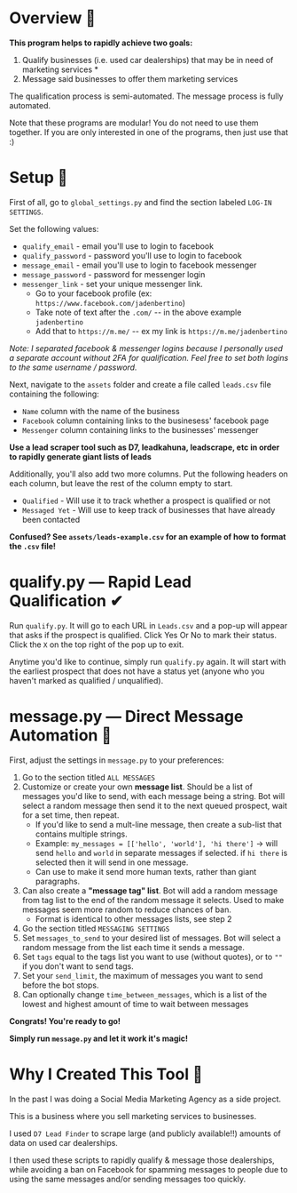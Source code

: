 # Overview 🦅
**This program helps to rapidly achieve two goals:**
1. Qualify businesses (i.e. used car dealerships) that may be in need of marketing services *
2. Message said businesses to offer them marketing services

The qualification process is semi-automated. The message process is fully automated.

Note that these programs are modular! You do not need to use them together. If you are only interested in one of the programs, then just use that :)

# Setup 🔧

First of all, go to `global_settings.py` and find the section labeled `LOG-IN SETTINGS`.

Set the following values:
- `qualify_email` - email you'll use to login to facebook
- `qualify_password` - password you'll use to login to facebook
- `message_email` - email you'll use to login to facebook messenger
- `message_password` - password for messenger login
- `messenger_link` - set your unique messenger link.
    - Go to your facebook profile (ex: `https://www.facebook.com/jadenbertino`)
    - Take note of text after the `.com/` -- in the above example `jadenbertino`
    - Add that to `https://m.me/` -- ex my link is `https://m.me/jadenbertino`

*Note: I separated facebook & messenger logins because I personally used a separate account without 2FA for qualification. Feel free to set both logins to the same username / password.*

Next, navigate to the `assets` folder and create a file called `leads.csv` file containing the following:
- `Name` column with the name of the business
- `Facebook` column containing links to the businesess' facebook page
- `Messenger` column containing links to the businesses' messenger

**Use a lead scraper tool such as D7, leadkahuna, leadscrape, etc in order to rapidly generate giant lists of leads**

Additionally, you'll also add two more columns. Put the following headers on each column, but leave the rest of the column empty to start.
- `Qualified` - Will use it to track whether a prospect is qualified or not
- `Messaged Yet` - Will use to keep track of businesses that have already been contacted

**Confused? See `assets/leads-example.csv` for an example of how to format the `.csv` file!**

# qualify.py — Rapid Lead Qualification ✔
Run `qualify.py`. It will go to each URL in `Leads.csv` and a pop-up will appear that asks if the prospect is qualified. Click Yes Or No to mark their status. Click the `X` on the top right of the pop up to exit.

Anytime you'd like to continue, simply run `qualify.py` again. It will start with the earliest prospect that does not have a status yet (anyone who you haven't marked as qualified / unqualified).

# message.py — Direct Message Automation 📲
First, adjust the settings in `message.py` to your preferences:
1. Go to the section titled `ALL MESSAGES`
2. Customize or create your own **message list**. Should be a list of messages you'd like to send, with each message being a string. Bot will select a random message then send it to the next queued prospect, wait for a set time, then repeat.
    -  If you'd like to send a mult-line message, then create a sub-list that contains multiple strings.
    - Example: `my_messages = [['hello', 'world'], 'hi there']` -> will send `hello` and `world` in separate messages if selected. if `hi there` is selected then it will send in one message.
    - Can use to make it send more human texts, rather than giant paragraphs.
3. Can also create a **"message tag" list**. Bot will add a random message from tag list to the end of the random message it selects. Used to make messages seem more random to reduce chances of ban.
    - Format is identical to other messages lists, see step 2
4. Go the section titled `MESSAGING SETTINGS`
5. Set `messages_to_send` to your desired list of messages. Bot will select a random message from the list each time it sends a message.
6. Set `tags` equal to the tags list you want to use (without quotes), or to `""` if you don't want to send tags.
7. Set your `send_limit`, the maximum of messages you want to send before the bot stops.
8. Can optionally change `time_between_messages`, which is a list of the lowest and highest amount of time to wait between messages

**Congrats! You're ready to go!**

**Simply run `message.py` and let it work it's magic!**

# Why I Created This Tool 🤔

In the past I was doing a Social Media Marketing Agency as a side project.

This is a business where you sell marketing services to businesses.

I used `D7 Lead Finder` to scrape large (and publicly available!!) amounts of data on used car dealerships.

I then used these scripts to rapidly qualify & message those dealerships, while avoiding a ban on Facebook for spamming messages to people due to using the same messages and/or sending messages too quickly.
